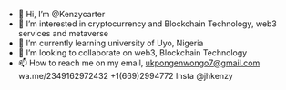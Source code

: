 - 👋 Hi, I’m @Kenzycarter
- 👀 I’m interested in cryptocurrency and Blockchain Technology, web3 services and metaverse
- 🌱 I’m currently learning university of Uyo, Nigeria
- 💞️ I’m looking to collaborate on web3, Blockchain Technology
- 📫 How to reach me on my email, ukpongenwongo7@gmail.com
wa.me/2349162972432 +1(669)2994772 Insta @jhkenzy

<!---
Kenzycarter/Kenzycarter is a ✨ special ✨ repository because its `README.md` (this file) appears on your GitHub profile.
You can click the Preview link to take a look at your changes.
--->
